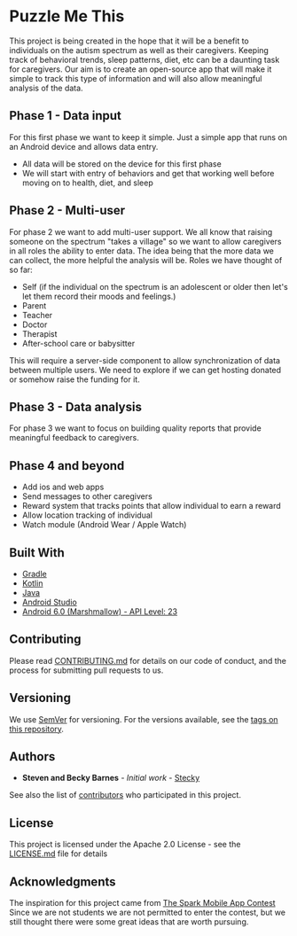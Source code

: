 # Puzzle Me This

This project is being created in the hope that it will be a benefit to individuals on the autism spectrum as well as their caregivers. Keeping track of behavioral trends, sleep patterns, diet, etc can be a daunting task for caregivers. Our aim is to create an open-source app that will make it simple to track this type of information and will also allow meaningful analysis of the data.

## Phase 1 - Data input

For this first phase we want to keep it simple. Just a simple app that runs on an Android device and allows data entry.
* All data will be stored on the device for this first phase
* We will start with entry of behaviors and get that working well before moving on to health, diet, and sleep

## Phase 2 - Multi-user

For phase 2 we want to add multi-user support. We all know that raising someone on the spectrum "takes a village" so we want to allow caregivers in all roles the ability to enter data. The idea being that the more data we can collect, the more helpful the analysis will be.
Roles we have thought of so far:
* Self (if the individual on the spectrum is an adolescent or older then let's let them record their moods and feelings.)
* Parent
* Teacher
* Doctor
* Therapist
* After-school care or babysitter

This will require a server-side component to allow synchronization of data between multiple users. We need to explore if we can get hosting donated or somehow raise the funding for it.

## Phase 3 - Data analysis

For phase 3 we want to focus on building quality reports that provide meaningful feedback to caregivers.

## Phase 4 and beyond

* Add ios and web apps 
* Send messages to other caregivers
* Reward system that tracks points that allow individual to earn a reward
* Allow location tracking of individual
* Watch module (Android Wear / Apple Watch)

## Built With

* [Gradle](https://gradle.org/)
* [Kotlin](https://kotlinlang.org/)
* [Java](http://www.oracle.com/technetwork/java/javase/downloads/jdk8-downloads-2133151.html)
* [Android Studio](https://developer.android.com/studio/index.html)
* [Android 6.0 (Marshmallow) - API Level: 23](https://developer.android.com/about/versions/marshmallow/android-6.0.html)

## Contributing

Please read [CONTRIBUTING.md](https://gist.github.com/PurpleBooth/b24679402957c63ec426) for details on our code of conduct, and the process for submitting pull requests to us.

## Versioning

We use [SemVer](http://semver.org/) for versioning. For the versions available, see the [tags on this repository](https://github.com/stecky/puzzle-me-this/tags). 

## Authors

* **Steven and Becky Barnes** - *Initial work* - [Stecky](https://github.com/stecky)

See also the list of [contributors](https://github.com/stecky/puzzle-me-this/contributors) who participated in this project.

## License

This project is licensed under the Apache 2.0 License - see the [LICENSE.md](LICENSE.md) file for details

## Acknowledgments

The inspiration for this project came from [The Spark Mobile App Contest](https://contest.sparkforautism.org/app-ideas/)
Since we are not students we are not permitted to enter the contest, but we still thought there were some great ideas that are worth pursuing.